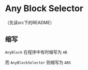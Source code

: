 # Any Block Selector

（先读src下的README）

## 缩写

`AnyBlock` 在程序中有时缩写为 `AB`

而 `AnyBlockSelector` 则缩写为 `ABS`
